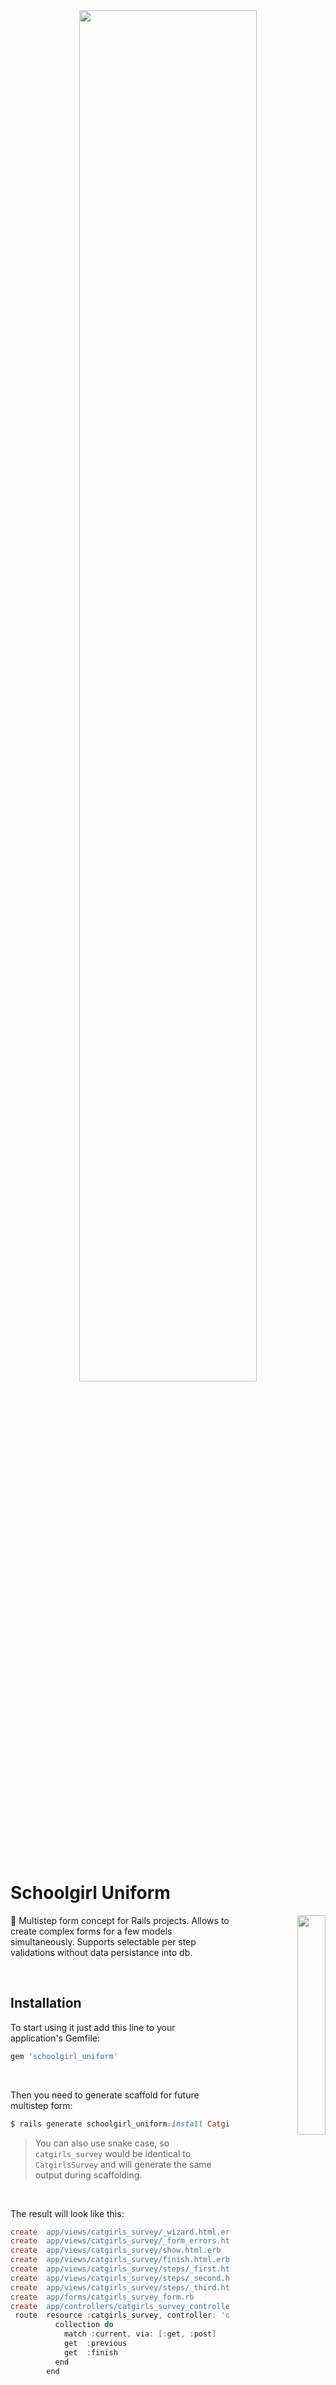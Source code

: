 <br>
<br>
<p align="center">
  <a href="#">
    <img align="center" width="75%" src="https://user-images.githubusercontent.com/2478436/210048098-9d09b442-f057-42e1-b77b-94277928e452.png"/> 
  </a>
</p>
<br>

# Schoolgirl Uniform

<p align="right">
  <a href="#schoolgirl-uniform">
    <img align="right" width="30%" src="https://user-images.githubusercontent.com/2478436/210023063-339c9be3-5ac3-4d9b-87a1-60d1d8462861.png"/> 
  </a>
</p>

:feet: Multistep form concept for Rails projects. Allows to create complex forms for a few models simultaneously. Supports selectable per step validations without data persistance into db.

<br>

## Installation

To start using it just add this line to your application's Gemfile:

```ruby
gem 'schoolgirl_uniform'
```
<br>

Then you need to generate scaffold for future multistep form:

```ruby
$ rails generate schoolgirl_uniform:install CatgirlsSurvey
```

> You can also use snake case, so `catgirls_survey` would be identical to `CatgirlsSurvey` and will generate the same output during scaffolding.

<br>

The result will look like this:

```flex
create  app/views/catgirls_survey/_wizard.html.erb
create  app/views/catgirls_survey/_form_errors.html.erb
create  app/views/catgirls_survey/show.html.erb
create  app/views/catgirls_survey/finish.html.erb
create  app/views/catgirls_survey/steps/_first.html.erb
create  app/views/catgirls_survey/steps/_second.html.erb
create  app/views/catgirls_survey/steps/_third.html.erb
create  app/forms/catgirls_survey_form.rb
create  app/controllers/catgirls_survey_controller.rb
 route  resource :catgirls_survey, controller: 'catgirls_survey', only: :show do
          collection do
            match :current, via: [:get, :post]
            get  :previous
            get  :finish
          end
        end

```

<br clear="right">
    
## Usage and Config

To achieve working multistep form you need to configure everything on 3 levels:

- [**1. Form**](#form)

- [**2. Controller**](#controller)

- [**2. View**](#view)


### Form
 - **CatgirlsSurveyForm**

1. Inside the `Form` file declare the steps:

  ```ruby
  # CatgirlsSurveyForm

  def self.steps
    %w[first second third]
  end
  ```
2. Define form fields

  ```ruby
  # CatgirlsSurveyForm  
  
  attribute :username, String
  ```
3. Define validation and select appropriate step for it
  ```ruby
  # CatgirlsSurveyForm 
  
  validates :username, presence: true, if: proc { on_step('second') }
  ```
4. Inside `save!` method build your records, set them with form attributes and save them in transaction. 
   Use `.save!(validate: false)` to skip native validations on model.
   In order to return the result set the `@identifier` with created records reference/references 
   
   ( e.g. simple `1234` or complex `{user_id: 1234, personal_data_id: 5678}` )
  ```ruby
  # CatgirlsSurveyForm 
  
  def save!
    user = User.new(username: username)
    personal_data = user.build_personal_data(email: email)
    
    ActiveRecord::Base.transaction do
      user.save!(validate: false)
      personal_data.save!(validate: false)
    end
    
    @identifier = user.id
  end
  ```
### Controller
 - **CatgirlsSurveyController**
 TODO

### View
 - Scaffolding will generate example structure of view files:
    - _show.html.erb_
    - _finish.html.erb_
    - __wizard.html.erb_
    - __form_errors.html.erb_
    
    and steps
    - __first.html.erb_
    - __second.html.erb_
    - __third.html.erb_


## Contributing

Bug reports and pull requests are welcome on GitHub at https://github.com/vergilet/schoolgirl_uniform
    
Feel free to contribute:
1. Fork it (https://github.com/vergilet/schoolgirl_uniform/fork)
2. Create your feature branch (git checkout -b my-new-feature)
3. Commit your changes (git commit -am 'Add some feature')
4. Push to the branch (git push origin my-new-feature)
5. Create new Pull Request



## License
The gem is available as open source under the terms of the MIT License.

Copyright © 2016 Yaro.

[![GitHub license](https://img.shields.io/badge/license-MIT-brightgreen)](https://raw.githubusercontent.com/vergilet/schoolgirl_uniform/master/LICENSE)

